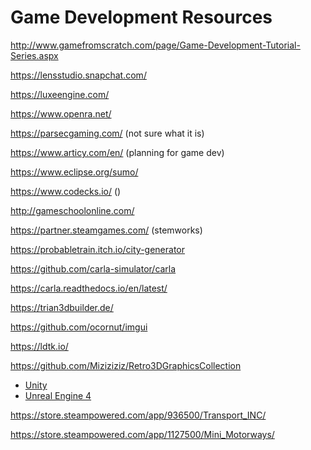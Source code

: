 # Game Development Resources

http://www.gamefromscratch.com/page/Game-Development-Tutorial-Series.aspx

https://lensstudio.snapchat.com/

https://luxeengine.com/

https://www.openra.net/

https://parsecgaming.com/ (not sure what it is)

https://www.articy.com/en/ (planning for game dev)

https://www.eclipse.org/sumo/

https://www.codecks.io/ ()

http://gameschoolonline.com/

https://partner.steamgames.com/ (stemworks)

https://probabletrain.itch.io/city-generator

https://github.com/carla-simulator/carla

https://carla.readthedocs.io/en/latest/

https://trian3dbuilder.de/

https://github.com/ocornut/imgui

https://ldtk.io/

https://github.com/Miziziziz/Retro3DGraphicsCollection

* [Unity](./Unity/)
* [Unreal Engine 4](./UnrealEngine4/)

https://store.steampowered.com/app/936500/Transport_INC/

https://store.steampowered.com/app/1127500/Mini_Motorways/